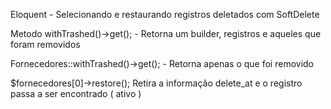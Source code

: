  Eloquent - Selecionando e restaurando registros deletados com SoftDelete


 Metodo withTrashed()->get(); - Retorna um builder, registros e aqueles que foram removidos


 Fornecedores::withTrashed()->get(); - Retorna apenas o que foi removido


 $fornecedores[0]->restore();  Retira a informação delete_at e o registro passa a ser encontrado ( ativo )